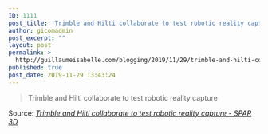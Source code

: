 ```yaml
---
ID: 1111
post_title: 'Trimble and Hilti collaborate to test robotic reality capture &#8211; SPAR 3D'
author: gicomadmin
post_excerpt: ""
layout: post
permalink: >
  http://guillaumeisabelle.com/blogging/2019/11/29/trimble-and-hilti-collaborate-to-test-robotic-reality-capture-spar-3d/
published: true
post_date: 2019-11-29 13:43:24
---
```

> Trimble and Hilti collaborate to test robotic reality capture

Source: *[Trimble and Hilti collaborate to test robotic reality capture - SPAR 3D][1]*

<!-- wp:block {"ref":1113} /-->

 [1]: https://www.spar3d.com/news/related-new-technologies/trimble-and-hilti-collaborate-to-test-robotic-reality-capture/